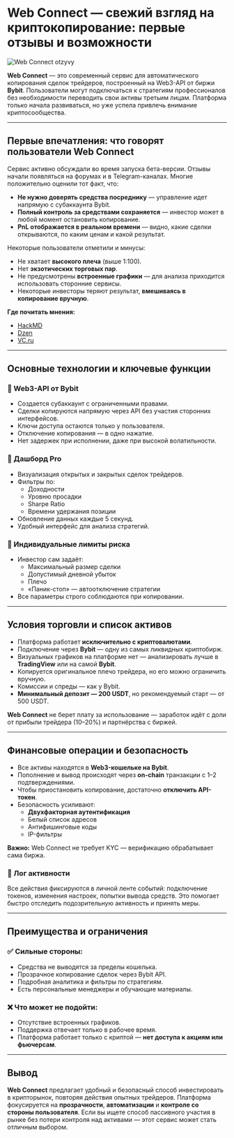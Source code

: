# Web Connect — свежий взгляд на криптокопирование: первые отзывы и возможности
![Web Connect otzyvy](https://github.com/user-attachments/assets/df8e20f6-02fe-44ce-b37d-17ce85135862)


**Web Connect** — это современный сервис для автоматического копирования сделок трейдеров, построенный на Web3-API от биржи **Bybit**. Пользователи могут подключаться к стратегиям профессионалов без необходимости переводить свои активы третьим лицам. Платформа только начала развиваться, но уже успела привлечь внимание криптосообщества.

---

## Первые впечатления: что говорят пользователи Web Connect

Сервис активно обсуждали во время запуска бета-версии. Отзывы начали появляться на форумах и в Telegram-каналах. Многие положительно оценили тот факт, что:

- **Не нужно доверять средства посреднику** — управление идет напрямую с субаккаунта Bybit.
- **Полный контроль за средствами сохраняется** — инвестор может в любой момент остановить копирование.
- **PnL отображается в реальном времени** — видно, какие сделки открываются, по каким ценам и какой результат.

Некоторые пользователи отметили и минусы:

- Не хватает **высокого плеча** (выше 1:100).
- Нет **экзотических торговых пар**.
- Не предусмотрены **встроенные графики** — для анализа приходится использовать сторонние сервисы.
- Некоторые инвесторы теряют результат, **вмешиваясь в копирование вручную**.

**Где почитать мнения:**  
- [HackMD](https://hackmd.io/@dcZjOYrSSuWkEhF0IanWmA/B1WREccElg) 
- [Dzen](https://dzen.ru/a/aF0S4rRPVRb2Wbkv)  
- [VC.ru](https://vc.ru/id5043768/2061216-istoriya-finansovoy-sistemy)

---

## Основные технологии и ключевые функции

### 🔹 Web3-API от Bybit

- Создается субаккаунт с ограниченными правами.
- Сделки копируются напрямую через API без участия сторонних интерфейсов.
- Ключи доступа остаются только у пользователя.
- Отключение копирования — в одно нажатие.
- Нет задержек при исполнении, даже при высокой волатильности.

### 🔹 Дашборд Pro

- Визуализация открытых и закрытых сделок трейдеров.
- Фильтры по:
  - Доходности
  - Уровню просадки
  - Sharpe Ratio
  - Времени удержания позиции
- Обновление данных каждые 5 секунд.
- Удобный интерфейс для анализа стратегий.

### 🔹 Индивидуальные лимиты риска

- Инвестор сам задаёт:
  - Максимальный размер сделки
  - Допустимый дневной убыток
  - Плечо
  - «Паник-стоп» — автоотключение стратегии
- Все параметры строго соблюдаются при копировании.

---

## Условия торговли и список активов

- Платформа работает **исключительно с криптовалютами**.
- Подключение через **Bybit** — одну из самых ликвидных криптобирж.
- Визуальных графиков на платформе нет — анализировать лучше в **TradingView** или на самой **Bybit**.
- Копируется оригинальное плечо трейдера, но его можно ограничить вручную.
- Комиссии и спреды — как у Bybit.
- **Минимальный депозит — 200 USDT**, но рекомендуемый старт — от 500 USDT.

**Web Connect** не берет плату за использование — заработок идёт с доли от прибыли трейдера (10–20%) и партнёрства с биржей.

---

## Финансовые операции и безопасность

- Все активы находятся в **Web3-кошельке на Bybit**.
- Пополнение и вывод происходят через **on-chain** транзакции с 1–2 подтверждениями.
- Чтобы приостановить копирование, достаточно **отключить API-токен**.
- Безопасность усиливают:
  - **Двухфакторная аутентификация**
  - Белый список адресов
  - Антифишинговые коды
  - IP-фильтры

**Важно:** Web Connect не требует KYC — верификацию обрабатывает сама биржа.

### 📜 Лог активности

Все действия фиксируются в личной ленте событий: подключение токенов, изменения настроек, попытки вывода средств. Это помогает быстро отследить подозрительную активность и принять меры.

---

## Преимущества и ограничения

### ✅ Сильные стороны:

- Средства не выводятся за пределы кошелька.
- Прозрачное копирование сделок через Bybit API.
- Подробная аналитика и фильтры по стратегиям.
- Есть персональные менеджеры и обучающие материалы.

### ❌ Что может не подойти:

- Отсутствие встроенных графиков.
- Поддержка отвечает только в рабочее время.
- Платформа работает только с криптой — **нет доступа к акциям или фьючерсам**.

---

## Вывод

**Web Connect** предлагает удобный и безопасный способ инвестировать в крипторынок, повторяя действия опытных трейдеров. Платформа фокусируется на **прозрачности**, **автоматизации** и **контроле со стороны пользователя**. Если вы ищете способ пассивного участия в рынке без потери контроля над активами — этот сервис может стать отличным выбором.

